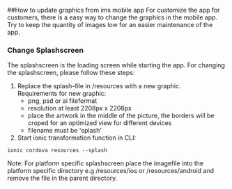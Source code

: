 ##How to update graphics from ims mobile app
For customize the app for customers, there is a easy way to change the graphics in the mobile app. Try to keep the quantity of images low for an easier maintenance of the app. 

### Change Splashscreen
The splashscreen is the loading screen while starting the app. For changing the splashscreen, please follow these steps:
1. Replace the splash-file in /resources with a new graphic.  
  Requirements for new graphic:
   - png, psd or ai fileformat
   - resolution at least 2208px x 2208px
   - place the artwork in the middle of the picture, the borders will be croped for an optimized view for different devices
   - filename must be 'splash'
2. Start ionic transformation function in CLI:
```shell
ionic cordova resources --splash
```

Note: For platform specific splashscreen place the imagefile into the platform specific directory e.g /resources/ios or /resources/android and remove the file in the parent directory.
